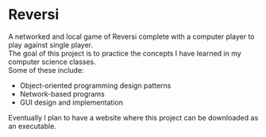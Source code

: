 # Reversi
A networked and local game of Reversi complete with a computer player to play against single player.<br>
The goal of this project is to practice the concepts I have learned in my computer science classes.<br>
Some of these include:
- Object-oriented programming design patterns
- Network-based programs
- GUI design and implementation

Eventually I plan to have a website where this project can be downloaded as an executable.
